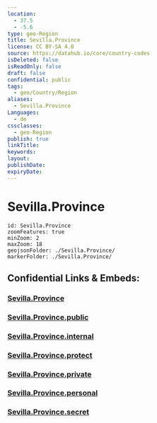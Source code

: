 ```yaml
---
location:
  - 37.5
  - -5.6
type: geo-Region
title: Sevilla.Province
license: CC BY-SA 4.0
source: https://datahub.io/core/country-codes
isDeleted: false
isReadOnly: false
draft: false
confidential: public
tags:
  - geo/Country/Region
aliases:
  - Sevilla.Province
Languages:
  - de
cssclasses:
  - geo-Region
publish: true
linkTitle:
keywords:
layout:
publishDate:
expiryDate:
---
```


# Sevilla.Province

```leaflet
id: Sevilla.Province
zoomFeatures: true 
minZoom: 2 
maxZoom: 18
geojsonFolder: ./Sevilla.Province/
markerFolder: ./Sevilla.Province/
```


## Confidential Links & Embeds: 

### [Sevilla.Province](/_Standards/Earth/Continent/Europe/Europe~South/Spain/Provinces~Spain/Andalusia/Sevilla.Province.md) 

### [Sevilla.Province.public](/_public/Earth/Continent/Europe/Europe~South/Spain/Provinces~Spain/Andalusia/Sevilla.Province.public.md) 

### [Sevilla.Province.internal](/_internal/Earth/Continent/Europe/Europe~South/Spain/Provinces~Spain/Andalusia/Sevilla.Province.internal.md) 

### [Sevilla.Province.protect](/_protect/Earth/Continent/Europe/Europe~South/Spain/Provinces~Spain/Andalusia/Sevilla.Province.protect.md) 

### [Sevilla.Province.private](/_private/Earth/Continent/Europe/Europe~South/Spain/Provinces~Spain/Andalusia/Sevilla.Province.private.md) 

### [Sevilla.Province.personal](/_personal/Earth/Continent/Europe/Europe~South/Spain/Provinces~Spain/Andalusia/Sevilla.Province.personal.md) 

### [Sevilla.Province.secret](/_secret/Earth/Continent/Europe/Europe~South/Spain/Provinces~Spain/Andalusia/Sevilla.Province.secret.md)

